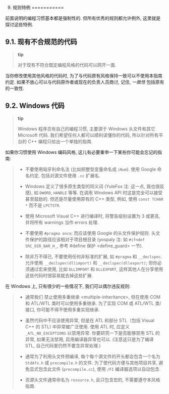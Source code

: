 9. 规则特例
===========

前面说明的编程习惯基本都是强制性的. 但所有优秀的规则都允许例外,
这里就是探讨这些特例.

9.1. 现有不合规范的代码
-----------------------

> **tip**
>
> 对于现有不符合既定编程风格的代码可以网开一面.

当你修改使用其他风格的代码时,
为了与代码原有风格保持一致可以不使用本指南约定.
如果不放心可以与代码原作者或现在的负责人员商讨, 记住, *一致性*
包括原有的一致性.

9.2. Windows 代码
-----------------

> **tip**
>
> Windows 程序员有自己的编程习惯, 主要源于 Windows 头文件和其它
> Microsoft 代码. 我们希望任何人都可以顺利读懂你的代码,
> 所以针对所有平台的 C++ 编程只给出一个单独的指南.

如果你习惯使用 Windows 编码风格,
这儿有必要重申一下某些你可能会忘记的指南:

> -   不要使用匈牙利命名法 (比如把整型变量命名成 `iNum`). 使用 Google
>     命名约定, 包括对源文件使用 `.cc` 扩展名.
>
> -   Windows 定义了很多原生类型的同义词 (YuleFox 注: 这一点,
>     我也很反感), 如 `DWORD`, `HANDLE` 等等. 在调用 Windows API
>     时这是完全可以接受甚至鼓励的. 但还是尽量使用原有的 C++ 类型, 例如,
>     使用 `const TCHAR *` 而不是 `LPCTSTR`.
>
> -   使用 Microsoft Visual C++ 进行编译时, 将警告级别设置为 3 或更高,
>     并将所有 warnings 当作 errors 处理.
>
> -   不要使用 `#pragma once`; 而应该使用 Google 的头文件保护规则.
>     头文件保护的路径应该相对于项目根目录 (yospaly 注: 如
>     `#ifndef SRC_DIR_BAR_H_`, 参考 \#define 保护 \<define\_guard\>
>     一节).
>
> -   除非万不得已, 不要使用任何非标准的扩展, 如 `#pragma` 和
>     `__declspec`. 允许使用 `__declspec(dllimport)` 和
>     `__declspec(dllexport)`; 但你必须通过宏来使用, 比如 `DLLIMPORT` 和
>     `DLLEXPORT`, 这样其他人在分享使用这些代码时很容易就去掉这些扩展.
>
在 Windows 上, 只有很少的一些情况下, 我们可以偶尔违反规则:

> -   通常我们 禁止使用多重继承 \<multiple-inheritance\>, 但在使用 COM
>     和 ATL/WTL 类时可以使用多重继承. 为了实现 COM 或 ATL/WTL 类/接口,
>     你可能不得不使用多重实现继承.
>
> -   虽然代码中不应该使用异常, 但是在 ATL 和部分 STL（包括 Visual C++
>     的 STL) 中异常被广泛使用. 使用 ATL 时, 应定义 `_ATL_NO_EXCEPTIONS`
>     以禁用异常. 你要研究一下是否能够禁用 STL 的异常, 如果无法禁用,
>     启用编译器异常也可以. (注意这只是为了编译 STL,
>     自己代码里仍然不要含异常处理.)
>
> -   通常为了利用头文件预编译, 每个每个源文件的开头都会包含一个名为
>     `StdAfx.h` 或 `precompile.h` 的文件. 为了使代码方便与其他项目共享,
>     避免显式包含此文件 (`precompile.cc`), 使用 `/FI`
>     编译器选项以自动包含.
>
> -   资源头文件通常命名为 `resource.h`, 且只包含宏的,
>     不需要遵守本风格指南.
>


